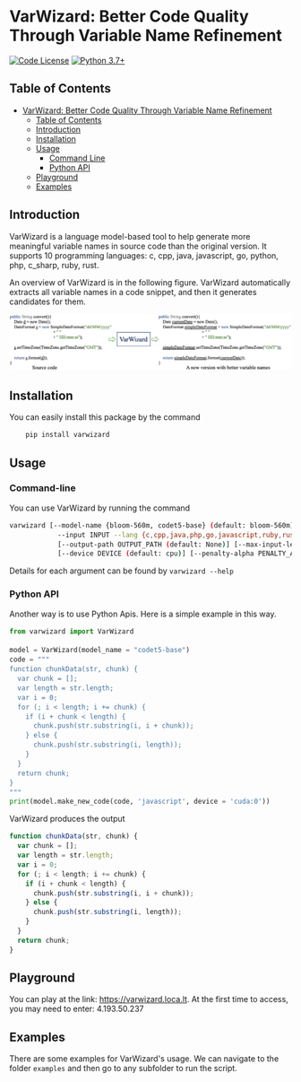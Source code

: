 # VarWizard: Better Code Quality Through Variable Name Refinement 
[![Code License](https://img.shields.io/badge/Code%20License-Apache_2.0-green.svg)](https://github.com/FSoft-AI4Code/VarWizard/blob/master/LICENSE) [![Python 3.7+](https://img.shields.io/badge/python-3.7+-blue.svg)](https://www.python.org/downloads/release/python-370/)

## Table of Contents

- [VarWizard: Better Code Quality Through Variable Name Refinement](#varwizard-better-code-quality-through-variable-name-refinement)
  - [Table of Contents](#table-of-contents)
  - [Introduction](#introduction)
  - [Installation](#installation)
  - [Usage](#usage)
	  - [Command Line](#command-line)
	  - [Python API](#python-api)
  - [Playground](#playground)
  - [Examples](#examples)
## Introduction

VarWizard is a language model-based tool to help generate more meaningful variable names in source code than the original version. It supports 10 programming languages: c, cpp, java, javascript, go, python, php, c\_sharp, ruby, rust.

An overview of VarWizard is in the following figure. VarWizard automatically extracts all variable names in a code snippet, and then
it generates candidates for them.
<p align="center">
  <img src="./assets/overview-pipeline.png" width="800px" alt="overview">
</p>


## Installation

You can easily install this package by the command
```bash
    pip install varwizard
```
## Usage
### Command-line
You can use VarWizard by running the command
```bash
varwizard [--model-name {bloom-560m, codet5-base} (default: bloom-560m)]
            --input INPUT --lang {c,cpp,java,php,go,javascript,ruby,rust,python,c_sharp} 
            [--output-path OUTPUT_PATH (default: None)] [--max-input-len MAX_INPUT_LEN (default: 400)]
            [--device DEVICE (default: cpu)] [--penalty-alpha PENALTY_ALPHA (default: 0.6)] [--top-k TOP_K (default: 4)] [--max-new-tokens MAX_NEW_TOKENS (default: 100)]
```
Details for each argument can be found by 
```varwizard --help```


### Python API
Another way is to use Python Apis. Here is a simple example in this way.
```python
from varwizard import VarWizard

model = VarWizard(model_name = "codet5-base")
code = """
function chunkData(str, chunk) {
  var chunk = [];
  var length = str.length;
  var i = 0;
  for (; i < length; i += chunk) {
    if (i + chunk < length) {
      chunk.push(str.substring(i, i + chunk));
    } else {
      chunk.push(str.substring(i, length));
    }
  }
  return chunk;
}
"""
print(model.make_new_code(code, 'javascript', device = 'cuda:0'))
```
VarWizard produces the output
```javascript
function chunkData(str, chunk) {
  var chunk = [];
  var length = str.length;
  var i = 0;
  for (; i < length; i += chunk) {
    if (i + chunk < length) {
      chunk.push(str.substring(i, i + chunk));
    } else {
      chunk.push(str.substring(i, length));
    }
  }
  return chunk;
}
```
## Playground
You can play at the link: https://varwizard.loca.lt. At the first time to access, you may need to enter: 4.193.50.237
## Examples

There are some examples for VarWizard's usage. We can navigate to the folder `examples` and then go to any subfolder to run the script.

